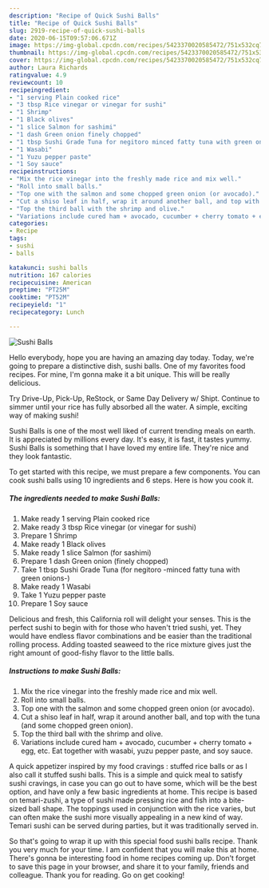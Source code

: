 ```yaml
---
description: "Recipe of Quick Sushi Balls"
title: "Recipe of Quick Sushi Balls"
slug: 2919-recipe-of-quick-sushi-balls
date: 2020-06-15T09:57:06.671Z
image: https://img-global.cpcdn.com/recipes/5423370020585472/751x532cq70/sushi-balls-recipe-main-photo.jpg
thumbnail: https://img-global.cpcdn.com/recipes/5423370020585472/751x532cq70/sushi-balls-recipe-main-photo.jpg
cover: https://img-global.cpcdn.com/recipes/5423370020585472/751x532cq70/sushi-balls-recipe-main-photo.jpg
author: Laura Richards
ratingvalue: 4.9
reviewcount: 10
recipeingredient:
- "1 serving Plain cooked rice"
- "3 tbsp Rice vinegar or vinegar for sushi"
- "1 Shrimp"
- "1 Black olives"
- "1 slice Salmon for sashimi"
- "1 dash Green onion finely chopped"
- "1 tbsp Sushi Grade Tuna for negitoro minced fatty tuna with green onions"
- "1 Wasabi"
- "1 Yuzu pepper paste"
- "1 Soy sauce"
recipeinstructions:
- "Mix the rice vinegar into the freshly made rice and mix well."
- "Roll into small balls."
- "Top one with the salmon and some chopped green onion (or avocado)."
- "Cut a shiso leaf in half, wrap it around another ball, and top with the tuna (and some chopped green onion)."
- "Top the third ball with the shrimp and olive."
- "Variations include cured ham + avocado, cucumber + cherry tomato + egg, etc. Eat together with wasabi, yuzu pepper paste, and soy sauce."
categories:
- Recipe
tags:
- sushi
- balls

katakunci: sushi balls 
nutrition: 167 calories
recipecuisine: American
preptime: "PT25M"
cooktime: "PT52M"
recipeyield: "1"
recipecategory: Lunch

---
```



![Sushi Balls](https://img-global.cpcdn.com/recipes/5423370020585472/751x532cq70/sushi-balls-recipe-main-photo.jpg)

Hello everybody, hope you are having an amazing day today. Today, we're going to prepare a distinctive dish, sushi balls. One of my favorites food recipes. For mine, I'm gonna make it a bit unique. This will be really delicious.

Try Drive-Up, Pick-Up, ReStock, or Same Day Delivery w/ Shipt. Continue to simmer until your rice has fully absorbed all the water. A simple, exciting way of making sushi!

Sushi Balls is one of the most well liked of current trending meals on earth. It is appreciated by millions every day. It's easy, it is fast, it tastes yummy. Sushi Balls is something that I have loved my entire life. They're nice and they look fantastic.


To get started with this recipe, we must prepare a few components. You can cook sushi balls using 10 ingredients and 6 steps. Here is how you cook it.

<!--inarticleads1-->

##### The ingredients needed to make Sushi Balls:

1. Make ready 1 serving Plain cooked rice
1. Make ready 3 tbsp Rice vinegar (or vinegar for sushi)
1. Prepare 1 Shrimp
1. Make ready 1 Black olives
1. Make ready 1 slice Salmon (for sashimi)
1. Prepare 1 dash Green onion (finely chopped)
1. Take 1 tbsp Sushi Grade Tuna (for negitoro -minced fatty tuna with green onions-)
1. Make ready 1 Wasabi
1. Take 1 Yuzu pepper paste
1. Prepare 1 Soy sauce


Delicious and fresh, this California roll will delight your senses. This is the perfect sushi to begin with for those who haven&#39;t tried sushi, yet. They would have endless flavor combinations and be easier than the traditional rolling process. Adding toasted seaweed to the rice mixture gives just the right amount of good-fishy flavor to the little balls. 

<!--inarticleads2-->

##### Instructions to make Sushi Balls:

1. Mix the rice vinegar into the freshly made rice and mix well.
1. Roll into small balls.
1. Top one with the salmon and some chopped green onion (or avocado).
1. Cut a shiso leaf in half, wrap it around another ball, and top with the tuna (and some chopped green onion).
1. Top the third ball with the shrimp and olive.
1. Variations include cured ham + avocado, cucumber + cherry tomato + egg, etc. Eat together with wasabi, yuzu pepper paste, and soy sauce.


A quick appetizer inspired by my food cravings : stuffed rice balls or as I also call it stuffed sushi balls. This is a simple and quick meal to satisfy sushi cravings, in case you can go out to have some, which will be the best option, and have only a few basic ingredients at home. This recipe is based on temari-zushi, a type of sushi made pressing rice and fish into a bite-sized ball shape. The toppings used in conjunction with the rice varies, but can often make the sushi more visually appealing in a new kind of way. Temari sushi can be served during parties, but it was traditionally served in. 

So that's going to wrap it up with this special food sushi balls recipe. Thank you very much for your time. I am confident that you will make this at home. There's gonna be interesting food in home recipes coming up. Don't forget to save this page in your browser, and share it to your family, friends and colleague. Thank you for reading. Go on get cooking!
